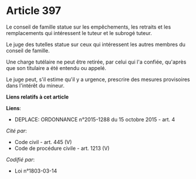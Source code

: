 # Article 397

Le conseil de famille statue sur les empêchements, les retraits et les remplacements qui intéressent le tuteur et le subrogé
tuteur.

Le juge des tutelles statue sur ceux qui intéressent les autres membres du conseil de famille.

Une charge tutélaire ne peut être retirée, par celui qui l'a confiée, qu'après que son titulaire a été entendu ou appelé.

Le juge peut, s'il estime qu'il y a urgence, prescrire des mesures provisoires dans l'intérêt du mineur.

**Liens relatifs à cet article**

**Liens**:

  - DEPLACE: ORDONNANCE n°2015-1288 du 15 octobre 2015 - art. 4

_Cité par_:

  - Code civil - art. 445 (V)
  - Code de procédure civile - art. 1213 (V)

_Codifié par_:

  - Loi n°1803-03-14
